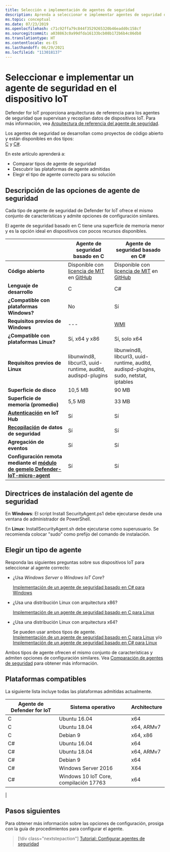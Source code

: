 ```yaml
---
title: Selección e implementación de agentes de seguridad
description: Aprenda a seleccionar e implementar agentes de seguridad de Defender for IoT en dispositivos IoT.
ms.topic: conceptual
ms.date: 07/23/2019
ms.openlocfilehash: c71c92ffa79c844f3529265320b46eadd0c158cf
ms.sourcegitcommit: a038863c0a99dfda16133bcb08b172b6b4c86db8
ms.translationtype: HT
ms.contentlocale: es-ES
ms.lasthandoff: 06/29/2021
ms.locfileid: "113018137"
---
```

# <a name="select-and-deploy-a-security-agent-on-your-iot-device"></a>Seleccionar e implementar un agente de seguridad en el dispositivo IoT

Defender for IoT proporciona arquitecturas de referencia para los agentes de seguridad que supervisan y recopilan datos de dispositivos IoT.
Para más información, vea [Arquitectura de referencia del agente de seguridad](security-agent-architecture.md).

Los agentes de seguridad se desarrollan como proyectos de código abierto y están disponibles en dos tipos: <br> [C](https://aka.ms/iot-security-github-c) y [C#](https://aka.ms/iot-security-github-cs).

En este artículo aprenderá a:
- Comparar tipos de agente de seguridad
- Descubrir las plataformas de agente admitidas
- Elegir el tipo de agente correcto para su solución

## <a name="understand-security-agent-options"></a>Descripción de las opciones de agente de seguridad

Cada tipo de agente de seguridad de Defender for IoT ofrece el mismo conjunto de características y admite opciones de configuración similares.

El agente de seguridad basado en C tiene una superficie de memoria menor y es la opción ideal en dispositivos con pocos recursos disponibles.

|     | Agente de seguridad basado en C | Agente de seguridad basado en C# |
| --- | ----------- | --------- |
| **Código abierto** | Disponible con [licencia de MIT](https://en.wikipedia.org/wiki/MIT_License) en [GitHub](https://aka.ms/iot-security-github-c) | Disponible con [licencia de MIT](https://en.wikipedia.org/wiki/MIT_License) en [GitHub](https://aka.ms/iot-security-github-cs) |
| **Lenguaje de desarrollo**    | C | C# |
| **¿Compatible con plataformas Windows?** | No | Sí |
| **Requisitos previos de Windows** | --- | [WMI](/windows/desktop/wmisdk/) |
| **¿Compatible con plataformas Linux?** | Sí, x64 y x86 | Sí, solo x64 |
| **Requisitos previos de Linux** | libunwind8, libcurl3, uuid-runtime, auditd, audispd-plugins | libunwind8, libcurl3, uuid-runtime, auditd, audispd-plugins, sudo, netstat, iptables |
| **Superficie de disco** | 10,5 MB | 90 MB |
| **Superficie de memoria (promedio)** | 5,5 MB | 33 MB |
| **[Autenticación](concept-security-agent-authentication-methods.md) en IoT Hub** | Sí | Sí |
| **[Recopilación](how-to-agent-configuration.md#supported-security-events) de datos de seguridad** | Sí | Sí |
| **Agregación de eventos** | Sí | Sí |
| **Configuración remota mediante el [módulo de gemelo Defender-IoT-micro-agent](concept-security-module.md)** | Sí | Sí |

## <a name="security-agent-installation-guidelines"></a>Directrices de instalación del agente de seguridad

En **Windows**: El script Install SecurityAgent.ps1 debe ejecutarse desde una ventana de administrador de PowerShell.

En **Linux**: InstallSecurityAgent.sh debe ejecutarse como superusuario. Se recomienda colocar "sudo" como prefijo del comando de instalación.

## <a name="choose-an-agent-flavor"></a>Elegir un tipo de agente

Responda las siguientes preguntas sobre sus dispositivos IoT para seleccionar al agente correcto:

- ¿Usa _Windows Server_ o _Windows IoT Core_?

    [Implementación de un agente de seguridad basado en C# para Windows](how-to-deploy-windows-cs.md)

- ¿Usa una distribución Linux con arquitectura x86?

    [Implementación de un agente de seguridad basado en C para Linux](how-to-deploy-linux-c.md)

- ¿Usa una distribución Linux con arquitectura x64?

    Se pueden usar ambos tipos de agente. <br>
    [Implementación de un agente de seguridad basado en C para Linux](how-to-deploy-linux-c.md) y/o [Implementación de un agente de seguridad basado en C# para Linux](how-to-deploy-linux-cs.md)

Ambos tipos de agente ofrecen el mismo conjunto de características y admiten opciones de configuración similares.
Vea [Comparación de agentes de seguridad](how-to-deploy-agent.md#understand-security-agent-options) para obtener más información.

## <a name="supported-platforms"></a>Plataformas compatibles

La siguiente lista incluye todas las plataformas admitidas actualmente.

|Agente de Defender for IoT |Sistema operativo |Architecture |
|--------------|------------|--------------|
|C|Ubuntu 16.04 |    x64|
|C|Ubuntu 18.04 |    x64, ARMv7|
|C|Debian 9 |    x64, x86|
|C#|Ubuntu 16.04     |x64|
|C#|Ubuntu 18.04    |x64, ARMv7|
|C#|Debian 9    |x64|
|C#|Windows Server 2016|    X64|
|C#|Windows 10 IoT Core, compilación 17763    |x64|
|

## <a name="next-steps"></a>Pasos siguientes

Para obtener más información sobre las opciones de configuración, prosiga con la guía de procedimientos para configurar el agente.
> [!div class="nextstepaction"]
> [Tutorial: Configurar agentes de seguridad](./how-to-agent-configuration.md)
